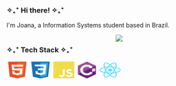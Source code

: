 ### ✧₊⁺ Hi there! ✧₊⁺
I'm Joana, a Information Systems student based in Brazil.

<div display: inline_block>
<img align="right" width="250" src="https://i.pinimg.com/originals/b6/2b/d6/b62bd653a5ea86726d1b28b9cfc9916d.gif"/>
</div>

#
### ✧₊⁺ Tech Stack ✧₊⁺
<div>
  <img align="center" alt="HTML5" height="40" width="50" src="https://raw.githubusercontent.com/devicons/devicon/master/icons/html5/html5-original.svg">
  <img align="center" alt="CSS3" height="40" width="50" src="https://raw.githubusercontent.com/devicons/devicon/master/icons/css3/css3-original.svg">
  <img align="center" alt="Js" height="40" width="50" src="https://raw.githubusercontent.com/devicons/devicon/master/icons/javascript/javascript-plain.svg">
  <img align="center" alt="Csharp" height="40" width="50" src="https://raw.githubusercontent.com/devicons/devicon/master/icons/csharp/csharp-original.svg">
  <img align="center" alt="React" height="40" width="50" src="https://raw.githubusercontent.com/devicons/devicon/master/icons/react/react-original.svg">
</div>
